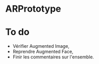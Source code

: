 # ARPrototype

# To do

- Vérifier Augmented Image,
- Reprendre Augmented Face,
- Finir les commentaires sur l'ensemble.

